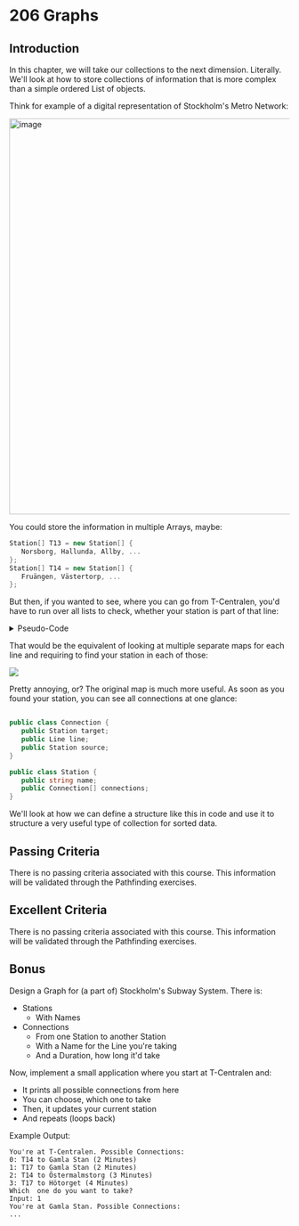 # 206 Graphs

## Introduction

In this chapter, we will take our collections to the next dimension. Literally. We'll look at how to store collections of information that is more complex than a simple ordered List of objects.

Think for example of a digital representation of Stockholm's Metro Network:

<img width="711" alt="image" src="https://user-images.githubusercontent.com/7360266/152983698-22fb9246-311b-4470-bef2-49442e330057.png">

You could store the information in multiple Arrays, maybe:

```cs
Station[] T13 = new Station[] {
   Norsborg, Hallunda, Allby, ...
};
Station[] T14 = new Station[] {
   Fruängen, Västertorp, ...
};
```

But then, if you wanted to see, where you can go from T-Centralen, you'd have to run over all lists to check, whether your station is part of that line:

<details>
  <summary>Pseudo-Code</summary>

```
Procedure find_connected_stations
   lines ← array of all lines
   startStation ← station to search connections for
   result ← empty array of stations

   for each line in lines
      for each station in line
         if station = startStation
            add previousStation to result
            add nextStation to result
         end if
      end for
   end for

   return result
end procedure
```

</details>

That would be the equivalent of looking at multiple separate maps for each line and requiring to find your station in each of those:

<img src ="https://stockholmmetro.com/assets/images/green-line.jpg">

Pretty annoying, or? The original map is much more useful. As soon as you found your station, you can see all connections at one glance:

```cs

public class Connection {
   public Station target;
   public Line line;
   public Station source;
}

public class Station {
   public string name;
   public Connection[] connections;
}
```

We'll look at how we can define a structure like this in code and use it to structure a very useful type of collection for sorted data.

## Passing Criteria
There is no passing criteria associated with this course. This information will be validated through the Pathfinding exercises.

## Excellent Criteria
There is no passing criteria associated with this course. This information will be validated through the Pathfinding exercises.

## Bonus
Design a Graph for (a part of) Stockholm's Subway System. There is:
- Stations
  - With Names
- Connections
  - From one Station to another Station
  - With a Name for the Line you're taking
  - And a Duration, how long it'd take

Now, implement a small application where you start at T-Centralen and:
- It prints all possible connections from here
- You can choose, which one to take
- Then, it updates your current station
- And repeats (loops back)

Example Output:
```
You're at T-Centralen. Possible Connections:
0: T14 to Gamla Stan (2 Minutes)
1: T17 to Gamla Stan (2 Minutes)
2: T14 to Östermalmstorg (3 Minutes)
3: T17 to Hötorget (4 Minutes)
Which  one do you want to take?
Input: 1
You're at Gamla Stan. Possible Connections:
...
```